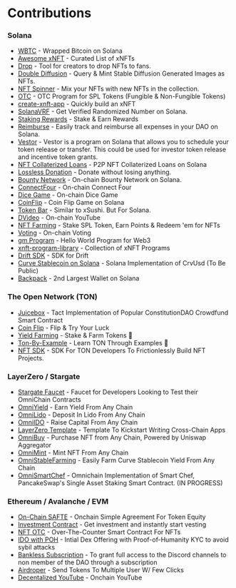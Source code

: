 # Contributions

### Solana

- [WBTC](https://github.com/Gajesh2007/wbtc_sol) - Wrapped Bitcoin on Solana
- [Awesome xNFT](https://github.com/Gajesh2007/awesome-xnft) - Curated List of xNFTs
- [Drop](https://github.com/Gajesh2007/Drop) - Tool for creators to drop NFTs to fans.
- [Double Diffusion](https://github.com/Gajesh2007/double-diffusion) - Query & Mint Stable Diffusion Generated Images as NFTs.
- [NFT Spinner](https://github.com/Gajesh2007/NFTSpinner) - Mix your NFTs with new NFTs in the collection.
- [OTC](https://github.com/Gajesh2007/OTC) - OTC Program for SPL Tokens (Fungible & Non-Fungible Tokens)
- [create-xnft-app](https://github.com/Gajesh2007/create-xnft-app) - Quickly build an xNFT
- [SolanaVRF](https://github.com/Gajesh2007/SolanaVRF) - Get Verified Randomized Number on Solana.
- [Staking Rewards](https://github.com/Gajesh2007/staking-rewards) - Stake & Earn Rewards
- [Reimburse](https://github.com/Gajesh2007/Reimburse) - Easily track and reimburse all expenses in your DAO on Solana.
- [Vestor](https://github.com/Gajesh2007/Vestor) - Vestor is a program on Solana that allows you to schedule your token release or transfer. This could be used for investor token release and incentive token grants.
- [NFT Collaterized Loans](https://github.com/Gajesh2007/NFTCollaterizedLoans) - P2P NFT Collaterized Loans on Solana
- [Lossless Donation](https://github.com/Gajesh2007/LosslessDonation) - Donate without losing anything.
- [Bounty Network](https://github.com/Gajesh2007/BountyNetwork) - On-chain Bounty Network on Solana.
- [ConnectFour](https://github.com/Gajesh2007/ConnectFour) - On-chain Connect Four
- [Dice Game](https://github.com/Gajesh2007/DiceGame_Solana) - On-chain Dice Game
- [CoinFlip](https://github.com/Gajesh2007/CoinFlip_Solana) - Coin Flip Game on Solana
- [Token Bar](https://github.com/Gajesh2007/TokenBarSolana) - Similar to xSushi. But For Solana.
- [DVideo](https://github.com/Gajesh2007/DVideo-Solana) - On-chain YouTube
- [NFT Farming](https://github.com/Gajesh2007/NFT-Farming) - Stake SPL Token, Earn Points & Redeem 'em for NFTs
- [Voting](https://github.com/Gajesh2007/Voting) - On-chain Voting
- [gm Program](https://github.com/Gajesh2007/gmProgram) - Hello World Program for Web3
- [xnft-program-library](https://github.com/Gajesh2007/xnft-program-library) - Collection of xNFT Programs
- [Drift SDK](https://github.com/Gajesh2007/DriftRust) - SDK for Drift
- [Curve Stablecoin on Solana](https://github.com/Gajesh2007/stablecoin_sol) - Solana Implementation of CrvUsd (To Be Public)
- [Backpack](https://github.com/Gajesh2007/backpack) - 2nd Largest Wallet on Solana

### The Open Network (TON)

- [Juicebox](https://github.com/Gajesh2007/Juicebox_TON) - Tact Implementation of Popular ConstitutionDAO Crowdfund Smart Contract
- [Coin Flip](https://github.com/Gajesh2007/CoinFlip_TON) - Flip & Try Your Luck
- [Yield Farming](https://github.com/Gajesh2007/MasterChef) - Stake & Farm Tokens 💸
- [Ton-By-Example](https://github.com/Gajesh2007/ton-by-example) - Learn TON Through Examples 🧠
- [NFT SDK](https://github.com/ton-community/nft-sdk) - SDK For TON Developers To Frictionlessly Build NFT Projects.

### LayerZero / Stargate

- [Stargate Faucet](https://github.com/Gajesh2007/Stargate_Faucet) - Faucet for Developers Looking to Test their OmniChain Contracts
- [OmniYield](https://github.com/Gajesh2007/OmniYield) - Earn Yield From Any Chain
- [OmniLido](https://github.com/Gajesh2007/OmniLido) - Deposit In Lido From Any Chain
- [OmniIDO](https://github.com/Gajesh2007/OmniIDO) - Raise Capital From Any Chain
- [LayerZero Template](https://github.com/Gajesh2007/layerzero-template) - Template To Kickstart Writing Cross-Chain Apps
- [OmniBuy](https://github.com/Gajesh2007/OmniBuy) - Purchase NFT from Any Chain, Powered by Uniswap Aggregator
- [OmniMint](https://github.com/Gajesh2007/OmniMint) - Mint NFT From Any Chain
- [OmniStableFarming](https://github.com/Gajesh2007/OmniStableFarming) - Easily Farm Curve Stablecoin Yield From Any Chain
- [OmniSmartChef](https://github.com/Gajesh2007/OmniSyrup) - Omnichain Implementation of Smart Chef, PancakeSwap's Single Asset Staking Smart Contract. (IN PROGRESS)

### Ethereum / Avalanche / EVM

- [On-Chain SAFTE](https://github.com/Gajesh2007/onchain-safte) - Onchain Simple Agreement For Token Equity
- [Investment Contract](https://github.com/Gajesh2007/InvestmentContract) - Get investment and instantly start vesting
- [NFT OTC](https://github.com/Gajesh2007/NFT_OTC) - Over-The-Counter Smart Contract For NFTs
- [IDO with POH](https://github.com/Gajesh2007/IDOwithPOH) - Intial Dex Offering with Proof-of-Humanity KYC to avoid sybil attacks
- [Bankless Subscription](https://github.com/Gajesh2007/BanklessSubscription) - To grant full access to the Discord channels to non member of the DAO through a subscription
- [Airdroper](https://github.com/Gajesh2007/airdroper) - Send Tokens To Multiple User W/ Few Clicks
- [Decentalized YouTube](https://github.com/Gajesh2007/blocktube) - Onchain YouTube
